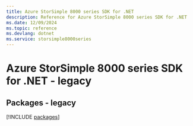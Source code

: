 ```yaml
---
title: Azure StorSimple 8000 series SDK for .NET
description: Reference for Azure StorSimple 8000 series SDK for .NET
ms.date: 12/09/2024
ms.topic: reference
ms.devlang: dotnet
ms.service: storsimple8000series
---
```

# Azure StorSimple 8000 series SDK for .NET - legacy
## Packages - legacy
[!INCLUDE [packages](storsimple-8000-series-index.md)]